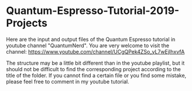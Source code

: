 # Quantum-Espresso-Tutorial-2019-Projects

Here are the input and output files of the Quantum Espresso tutorial in youtube channel "QuantumNerd". You are very welcome to visit the channel:
https://www.youtube.com/channel/UCgQPek4ZSo_yL7wEjIhxvfA

The structure may be a little bit different than in the youtube playlist, but it should not be difficult to find the corresponding project according to the title of the folder. If you cannot find a certain file or you find some mistake, please feel free to comment in my youtube tutorial. 
